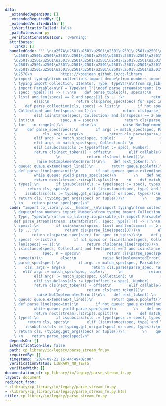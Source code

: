 ```yaml
---
data:
  _extendedDependsOn: []
  _extendedRequiredBy: []
  _extendedVerifiedWith: []
  _isVerificationFailed: false
  _pathExtension: py
  _verificationStatusIcon: ':warning:'
  attributes:
    links: []
  bundledCode: "'''\n\u257A\u2501\u2501\u2501\u2501\u2501\u2501\u2501\u2501\u2501\u2501\
    \u2501\u2501\u2501\u2501\u2501\u2501\u2501\u2501\u2501\u2501\u2501\u2501\u2501\
    \u2501\u2501\u2501\u2501\u2501\u2501\u2501\u2501\u2501\u2501\u2501\u2501\u2501\
    \u2501\u2501\u2501\u2501\u2501\u2501\u2501\u2501\u2501\u2501\u2501\u2501\u2501\
    \u2501\u2501\u2501\u2501\u2501\u2501\u2501\u2501\u2501\u2501\u2501\u2501\u2501\
    \u2578\n             https://kobejean.github.io/cp-library               \n'''\n\
    \nimport typing\nfrom collections import deque\nfrom numbers import Number\nfrom\
    \ typing import Collection, Iterator, Type, TypeVar\n\nfrom cp_library.io.parsable_cls\
    \ import Parsable\n\nT = TypeVar('T')\ndef parse_stream(stream: Iterator[str],\
    \ spec: Type[T]|T) -> T:\n\n    def parse_tuple(cls, specs):\n        if isinstance(specs,\
    \ list) and len(specs) == 2 and specs[1] is ...:\n            return cls(parse_line(specs[0]))\n\
    \        else:\n            return cls(parse_spec(spec) for spec in specs)\n\n\
    \    def parse_collection(cls, specs) -> list:\n        if not specs or (isinstance(specs,\
    \ Collection) and len(specs) == 1):\n            return cls(parse_line(*specs))\n\
    \        elif isinstance(specs, Collection) and len(specs) == 2 and isinstance(specs[1],\
    \ int):\n            spec, n = specs\n            return cls(parse_spec(spec)\
    \ for _ in range(n))\n        else:\n            raise NotImplementedError()\n\
    \n    def parse_spec(spec):\n        if args := match_spec(spec, Parsable):\n\
    \            cls, args = args\n            return cls.parse(parse_spec, *args)\n\
    \        elif args := match_spec(spec, tuple):      \n            return parse_tuple(*args)\n\
    \        elif args := match_spec(spec, Collection): \n            return parse_collection(*args)\n\
    \        elif issubclass(cls := type(offset := spec), Number):         \n    \
    \        return cls(next_token()) + offset\n        elif callable(cls := spec):\
    \                  \n            return cls(next_token())\n        else:\n   \
    \         raise NotImplementedError()\n\n    def next_token():\n        if not\
    \ queue: queue.extend(next_line())\n        return queue.popleft()\n    \n   \
    \ def parse_line(spec=int):\n        if not queue: queue.extend(next_line())\n\
    \        while queue: yield parse_spec(spec)\n        \n    def next_line():\n\
    \        return next(stream).rstrip().split()\n    \n    def match_spec(spec,\
    \ types):\n        if issubclass(cls := type(specs := spec), types):\n       \
    \     return cls, specs\n        elif (isinstance(spec, type) and \n         \
    \    issubclass(cls := typing.get_origin(spec) or spec, types)):\n           \
    \ return cls, (typing.get_args(spec) or tuple())\n        \n    queue = deque()\
    \ \n    return parse_spec(spec)\n"
  code: "import cp_library.io.__header__\n\nimport typing\nfrom collections import\
    \ deque\nfrom numbers import Number\nfrom typing import Collection, Iterator,\
    \ Type, TypeVar\n\nfrom cp_library.io.parsable_cls import Parsable\n\nT = TypeVar('T')\n\
    def parse_stream(stream: Iterator[str], spec: Type[T]|T) -> T:\n\n    def parse_tuple(cls,\
    \ specs):\n        if isinstance(specs, list) and len(specs) == 2 and specs[1]\
    \ is ...:\n            return cls(parse_line(specs[0]))\n        else:\n     \
    \       return cls(parse_spec(spec) for spec in specs)\n\n    def parse_collection(cls,\
    \ specs) -> list:\n        if not specs or (isinstance(specs, Collection) and\
    \ len(specs) == 1):\n            return cls(parse_line(*specs))\n        elif\
    \ isinstance(specs, Collection) and len(specs) == 2 and isinstance(specs[1], int):\n\
    \            spec, n = specs\n            return cls(parse_spec(spec) for _ in\
    \ range(n))\n        else:\n            raise NotImplementedError()\n\n    def\
    \ parse_spec(spec):\n        if args := match_spec(spec, Parsable):\n        \
    \    cls, args = args\n            return cls.parse(parse_spec, *args)\n     \
    \   elif args := match_spec(spec, tuple):      \n            return parse_tuple(*args)\n\
    \        elif args := match_spec(spec, Collection): \n            return parse_collection(*args)\n\
    \        elif issubclass(cls := type(offset := spec), Number):         \n    \
    \        return cls(next_token()) + offset\n        elif callable(cls := spec):\
    \                  \n            return cls(next_token())\n        else:\n   \
    \         raise NotImplementedError()\n\n    def next_token():\n        if not\
    \ queue: queue.extend(next_line())\n        return queue.popleft()\n    \n   \
    \ def parse_line(spec=int):\n        if not queue: queue.extend(next_line())\n\
    \        while queue: yield parse_spec(spec)\n        \n    def next_line():\n\
    \        return next(stream).rstrip().split()\n    \n    def match_spec(spec,\
    \ types):\n        if issubclass(cls := type(specs := spec), types):\n       \
    \     return cls, specs\n        elif (isinstance(spec, type) and \n         \
    \    issubclass(cls := typing.get_origin(spec) or spec, types)):\n           \
    \ return cls, (typing.get_args(spec) or tuple())\n        \n    queue = deque()\
    \ \n    return parse_spec(spec)\n"
  dependsOn: []
  isVerificationFile: false
  path: cp_library/io/legacy/parse_stream_fn.py
  requiredBy: []
  timestamp: '2024-09-21 16:44:49+09:00'
  verificationStatus: LIBRARY_NO_TESTS
  verifiedWith: []
documentation_of: cp_library/io/legacy/parse_stream_fn.py
layout: document
redirect_from:
- /library/cp_library/io/legacy/parse_stream_fn.py
- /library/cp_library/io/legacy/parse_stream_fn.py.html
title: cp_library/io/legacy/parse_stream_fn.py
---
```

